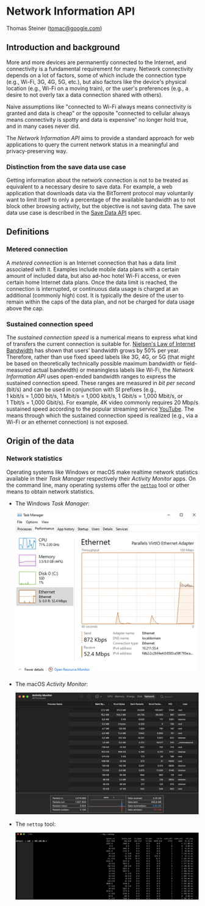 # Network Information API

Thomas Steiner ([tomac@google.com](mailto:tomac@google.com))

## Introduction and background

More and more devices are permanently connected to the Internet, and connectivity is a fundamental requirement for many.
Network connectivity depends on a lot of factors, some of which include the connection type (e.g., Wi-Fi, 3G, 4G, 5G,
etc.),
but also factors like the device's physical location (e.g., Wi-Fi on a moving train), or the user's preferences (e.g., a
desire
to not overly tax a data connection shared with others).

Naive assumptions like "connected to Wi-Fi always means connectivity is granted and data is cheap" or the opposite
"connected to cellular always means connectivity is spotty and data is expensive" no longer hold true, and in many cases
never did.

The _Network Information API_ aims to provide a standard approach for web applications to query the current network status in a meaningful and privacy-preserving way.

### Distinction from the save data use case

Getting information about the network connection is not to be treated as equivalent to a necessary desire to save data.
For example, a web application that downloads data via the BitTorrent protocol may voluntarily want to limit itself to
only a percentage of the available bandwidth as to not block other browsing activity, but the objective is not saving data.
The save data use case is described in the [Save Data API](https://wicg.github.io/savedata/) spec.

## Definitions

### Metered connection

A _metered connection_ is an Internet connection that has a data limit associated with it. Examples include
mobile data
plans with a certain amount of included data,
but also ad-hoc hotel Wi-Fi access, or even certain home Internet data plans. Once the data limit is reached, the
connection is
interrupted,
or continuous data usage is charged at an additional (commonly high) cost.
It is typically the desire of the user to remain within the caps of the data plan, and not be charged for data usage
above the cap.

### Sustained connection speed

The _sustained connection speed_ is a numerical means to express what kind of transfers the current
connection is suitable for. [Nielsen's Law of Internet Bandwidth](https://www.nngroup.com/articles/law-of-bandwidth/)
has shown that users'
bandwidth grows by 50% per year. Therefore, rather than use fixed speed labels like 3G, 4G, or 5G (that might be based
on theoretically technically possible maximum bandwidth or field-measured actual bandwidth) or meaningless
labels like Wi-Fi, the _Network Information API_
uses open-ended bandwidth ranges to express the sustained connection speed.
These ranges are measured in <dfn data-lt="BitPerSecond">bit per second</dfn> (bit/s) and can be used in
conjunction with SI prefixes (e.g.,
1&nbsp;kbit/s&nbsp;=&nbsp;1,000&nbsp;bit/s,
1&nbsp;Mbit/s&nbsp;=&nbsp;1,000&nbsp;kbit/s, 1&nbsp;Gbit/s&nbsp;=&nbsp;1,000&nbsp;Mbit/s, or
1&nbsp;Tbit/s&nbsp;=&nbsp;1,000&nbsp;Gbit/s).
For example, 4K&nbsp;video commonly requires 20&nbsp;Mbp/s sustained speed according to the popular streaming service
[YouTube](https://support.google.com/youtube/answer/78358?hl=en).
The means through which the sustained connection speed is realized (e.g., via a Wi-Fi or an ethernet connection) is not
exposed.

## Origin of the data

### Network statistics

Operating systems like Windows or macOS make realtime network statistics available in their _Task Manager_ respectively their _Activity Monitor_ apps.
On the command line, many operating systems offer the [`nettop`](https://github.com/Emanem/nettop) tool or other means to obtain network statistics.

- The Windows _Task Manager_:

  <img src="task_manager.png" alt="Task Manager on Windows." width="700" />

- The macOS _Activity Monitor_:

  <img src="activity_monitor.png" alt="Activity Monitor on macOS." width="700" />

- The `nettop` tool:

  <img src="nettop.png" alt="nettop on the macOS command line." width="700" />

